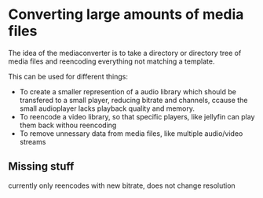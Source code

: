 # Converting large amounts of media files
The idea of the mediaconverter is to take a directory or directory tree of media files and 
reencoding everything not matching a template.

This can be used for different things:

* To create a smaller represention of a audio library which should be transfered to a small player, reducing bitrate and channels, ccause the small audioplayer lacks playback quality and memory.
* To reencode a video library, so that specific players, like jellyfin can play them back withou reencoding
* To remove unnessary data from media files, like multiple audio/video streams

## Missing stuff
currently only reencodes with new bitrate, does not change resolution
